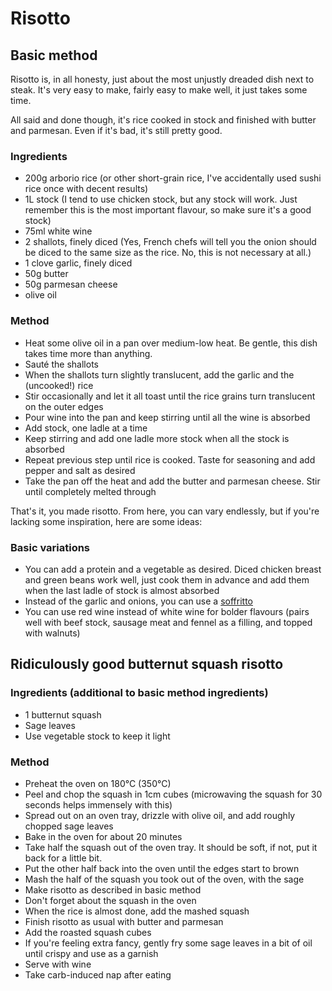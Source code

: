 # Risotto

## Basic method

Risotto is, in all honesty, just about the most unjustly dreaded dish next to steak. It's very easy to make, fairly easy to make well, it just takes some time.

All said and done though, it's rice cooked in stock and finished with butter and parmesan. Even if it's bad, it's still pretty good.

### Ingredients
- 200g arborio rice (or other short-grain rice, I've accidentally used sushi rice once with decent results)
- 1L stock (I tend to use chicken stock, but any stock will work. Just remember this is the most important flavour, so make sure it's a good stock)
- 75ml white wine
- 2 shallots, finely diced (Yes, French chefs will tell you the onion should be diced to the same size as the rice. No, this is not necessary at all.)
- 1 clove garlic, finely diced
- 50g butter
- 50g parmesan cheese
- olive oil

### Method
- Heat some olive oil in a pan over medium-low heat. Be gentle, this dish takes time more than anything.
- Sauté the shallots
- When the shallots turn slightly translucent, add the garlic and the (uncooked!) rice
- Stir occasionally and let it all toast until the rice grains turn translucent on the outer edges
- Pour wine into the pan and keep stirring until all the wine is absorbed
- Add stock, one ladle at a time
- Keep stirring and add one ladle more stock when all the stock is absorbed
- Repeat previous step until rice is cooked. Taste for seasoning and add pepper and salt as desired
- Take the pan off the heat and add the butter and parmesan cheese. Stir until completely melted through

That's it, you made risotto. From here, you can vary endlessly, but if you're lacking some inspiration, here are some ideas:

### Basic variations
- You can add a protein and a vegetable as desired. Diced chicken breast and green beans work well, just cook them in advance and add them when the last ladle of stock is almost absorbed
- Instead of the garlic and onions, you can use a [soffritto](soffritto.md)
- You can use red wine instead of white wine for bolder flavours (pairs well with beef stock, sausage meat and fennel as a filling, and topped with walnuts)


## Ridiculously good butternut squash risotto

### Ingredients (additional to basic method ingredients)
- 1 butternut squash
- Sage leaves
- Use vegetable stock to keep it light

### Method
- Preheat the oven on 180°C (350°C)
- Peel and chop the squash in 1cm cubes (microwaving the squash for 30 seconds helps immensely with this)
- Spread out on an oven tray, drizzle with olive oil, and add roughly chopped sage leaves
- Bake in the oven for about 20 minutes
- Take half the squash out of the oven tray. It should be soft, if not, put it back for a little bit.
- Put the other half back into the oven until the edges start to brown
- Mash the half of the squash you took out of the oven, with the sage
- Make risotto as described in basic method
- Don't forget about the squash in the oven
- When the rice is almost done, add the mashed squash
- Finish risotto as usual with butter and parmesan
- Add the roasted squash cubes
- If you're feeling extra fancy, gently fry some sage leaves in a bit of oil until crispy and use as a garnish
- Serve with wine
- Take carb-induced nap after eating
